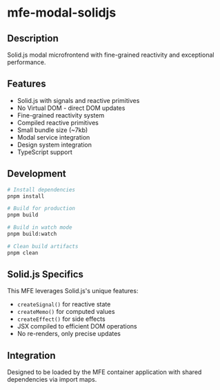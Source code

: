 # mfe-modal-solidjs

## Description
Solid.js modal microfrontend with fine-grained reactivity and exceptional performance.

## Features
- Solid.js with signals and reactive primitives
- No Virtual DOM - direct DOM updates
- Fine-grained reactivity system
- Compiled reactive primitives
- Small bundle size (~7kb)
- Modal service integration
- Design system integration
- TypeScript support

## Development

```bash
# Install dependencies
pnpm install

# Build for production
pnpm build

# Build in watch mode
pnpm build:watch

# Clean build artifacts
pnpm clean
```

## Solid.js Specifics
This MFE leverages Solid.js's unique features:
- `createSignal()` for reactive state
- `createMemo()` for computed values
- `createEffect()` for side effects
- JSX compiled to efficient DOM operations
- No re-renders, only precise updates

## Integration
Designed to be loaded by the MFE container application with shared dependencies via import maps.
